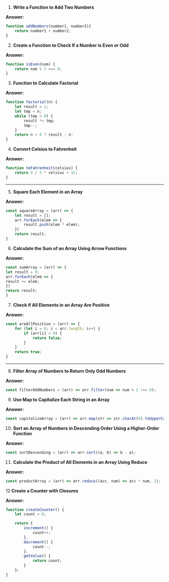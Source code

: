 1. **Write a Function to Add Two Numbers**

**Answer:**
```javascript
function addNumbers(number1, number2){
    return number1 + number2;
}
```

2. **Create a Function to Check If a Number is Even or Odd**

**Answer:**
```javascript
function isEven(num) {
    return num % 2 === 0;
}
```

3. **Function to Calculate Factorial**

**Answer:**
```javascript
function factorial(n) {
    let result = 1;
    let tmp = n;
    while (tmp > 0) {
        result *= tmp;
        tmp--;
    }
    return n > 0 ? result : n;
}
```

4. **Convert Celsius to Fahrenheit**

**Answer:**
```javascript
function toFahrenheit(celsius) {
    return 9 / 5 * celsius + 32;
}
```

---

5. **Square Each Element in an Array**

**Answer:**
```javascript
const squareArray = (arr) => {
    let result = [];
    arr.forEach(elem => {
        result.push(elem * elem);
    })
    return result;
}
```

6. **Calculate the Sum of an Array Using Arrow Functions**

**Answer:**
```javascript
const sumArray = (arr) => {
let result = 0;
arr.forEach(elem => {
result += elem;
})
return result;
}
```

7. **Check if All Elements in an Array Are Positive**
   
**Answer:**
```javascript
const areAllPositive = (arr) => {
    for (let i = 0; i < arr.length; i++) {
        if (arr[i] < 0) {
            return false;
        }
    }
    return true;
}
```

---

8. **Filter Array of Numbers to Return Only Odd Numbers**

**Answer:**
```javascript
const filterOddNumbers = (arr) => arr.filter(num => num % 2 !== 0);
```

9. **Use Map to Capitalize Each String in an Array**

**Answer:**
```javascript
const capitalizeArray = (arr) => arr.map(str => str.charAt(0).toUpperCase() + str.slice(1).toLowerCase());
```

10. **Sort an Array of Numbers in Descending Order Using a Higher-Order Function**
    
**Answer:**
```javascript
const sortDescending = (arr) => arr.sort((a, b) => b - a);
```

11. **Calculate the Product of All Elements in an Array Using Reduce**

**Answer:**
```javascript
const productArray = (arr) => arr.reduce((acc, num) => acc * num, 1);
```

12 **Create a Counter with Closures**

**Answer:**
```javascript
function createCounter() {
    let count = 0;

    return {
        increment() {
            count++;
        },
        decrement() {
            count--;
        },
        getValue() {
            return count;
        }
    };
}
```